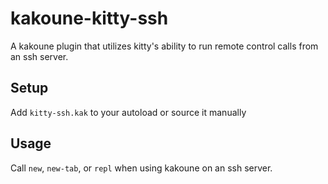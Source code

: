 # kakoune-kitty-ssh
A kakoune plugin that utilizes kitty's ability to run remote control calls from an ssh server.

## Setup

Add `kitty-ssh.kak` to your autoload or source it manually

## Usage

Call `new`, `new-tab`, or `repl` when using kakoune on an ssh server.

